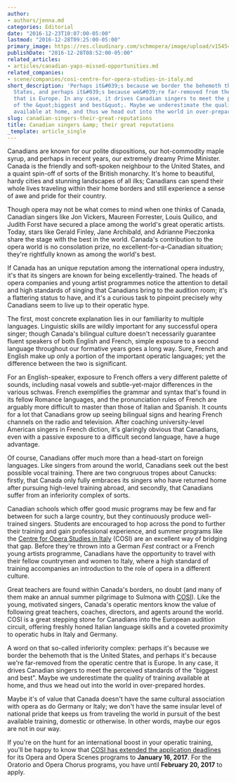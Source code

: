 ```yaml
---
author:
- authors/jenna.md
categories: Editorial
date: "2016-12-23T10:07:00-05:00"
lastmod: "2016-12-28T09:25:00-05:00"
primary_image: https://res.cloudinary.com/schmopera/image/upload/v1545409169/media/webhook-uploads/1482857909449/2016-12-27---Canada.jpg.jpg
publishDate: "2016-12-28T08:52:00-05:00"
related_articles:
- articles/canadian-yaps-missed-opportunities.md
related_companies:
- scene/companies/cosi-centre-for-opera-studies-in-italy.md
short_description: 'Perhaps it&#039;s because we border the behemoth that is the United
  States, and perhaps it&#039;s because we&#039;re far-removed from the operatic centre
  that is Europe. In any case, it drives Canadian singers to meet the perceived standards
  of the &quot;biggest and best&quot;. Maybe we underestimate the quality of training
  available at home, and thus we head out into the world in over-prepared hordes. '
slug: canadian-singers-their-great-reputations
title: Canadian singers &amp; their great reputations
_template: article_single
---
```


Canadians are known for our polite dispositions, our hot-commodity maple syrup, and perhaps in recent years, our extremely dreamy Prime Minister. Canada is the friendly and soft-spoken neighbour to the United States, and a quaint spin-off of sorts of the British monarchy. It's home to beautiful, hardy cities and stunning landscapes of all ilks; Canadians can spend their whole lives traveling within their home borders and still experience a sense of awe and pride for their country.

Though opera may not be what comes to mind when one thinks of Canada, Canadian singers like Jon Vickers, Maureen Forrester, Louis Quilico, and Judith Forst have secured a place among the world's great operatic artists. Today, stars like Gerald Finley, Jane Archibald, and Adrianne Pieczonka share the stage with the best in the world. Canada's contribution to the opera world is no consolation prize, no excellent-for-a-Canadian situation; they're rightfully known as among the world's best.

If Canada has an unique reputation among the international opera industry, it's that its singers are known for being excellently-trained. The heads of opera companies and young artist programmes notice the attention to detail and high standards of singing that Canadians bring to the audition room; it's a flattering status to have, and it's a curious task to pinpoint precisely why Canadians seem to live up to their operatic hype.

The first, most concrete explanation lies in our familiarity to multiple languages. Linguistic skills are wildly important for any successful opera singer; though Canada's bilingual culture doesn't necessarily guarantee fluent speakers of both English and French, simple exposure to a second language throughout our formative years goes a long way. Sure, French and English make up only a portion of the important operatic languages; yet the difference between the two is significant. 

For an English-speaker, exposure to French offers a very different palette of sounds, including nasal vowels and subtle-yet-major differences in the various schwas. French exemplifies the grammar and syntax that's found in its fellow Romance languages, and the pronunciation rules of French are arguably more difficult to master than those of Italian and Spanish. It counts for a lot that Canadians grow up seeing bilingual signs and hearing French channels on the radio and television. After coaching university-level American singers in French diction, it's glaringly obvious that Canadians, even with a passive exposure to a difficult second language, have a huge advantage.

Of course, Canadians offer much more than a head-start on foreign languages. Like singers from around the world, Canadians seek out the best possible vocal training. There are two congruous tropes about Canucks: firstly, that Canada only fully embraces its singers who have returned home after pursuing high-level training abroad, and secondly, that Canadians suffer from an inferiority complex of sorts.

Canadian schools which offer good music programs may be few and far between for such a large country, but they continuously produce well-trained singers. Students are encouraged to hop across the pond to further their training and gain professional experience, and summer programs like the [Centre for Opera Studies in Italy](http://www.co-si.com/) (COSI) are an excellent way of bridging that gap. Before they're thrown into a German *Fest* contract or a French young artists programme, Canadians have the opportunity to travel with their fellow countrymen and women to Italy, where a high standard of training accompanies an introduction to the role of opera in a different culture.

Great teachers are found within Canada's borders, no doubt (and many of them make an annual summer pilgrimage to Sulmona with [COSI](http://www.co-si.com/)). Like the young, motivated singers, Canada's operatic mentors know the value of following great teachers, coaches, directors, and agents around the world. COSI is a great stepping stone for Canadians into the European audition circuit, offering freshly honed Italian language skills and a coveted proximity to operatic hubs in Italy and Germany. 

A word on that so-called inferiority complex: perhaps it's because we border the behemoth that is the United States, and perhaps it's because we're far-removed from the operatic centre that is Europe. In any case, it drives Canadian singers to meet the perceived standards of the "biggest and best". Maybe we underestimate the quality of training available at home, and thus we head out into the world in over-prepared hordes. 

Maybe it's of value that Canada doesn't have the same cultural association with opera as do Germany or Italy; we don't have the same insular level of national pride that keeps us from traveling the world in pursuit of the best available training, domestic or otherwise. In other words, maybe our egos are not in our way.

If you're on the hunt for an international boost in your operatic training, you'll be happy to know that [COSI has extended the application deadlines](https://www.yaptracker.com/applications/cosi-2017) for its Opera and Opera Scenes programs to **January 16, 2017**. For the Oratorio and Opera Chorus programs, you have until **February 20, 2017** to apply.
